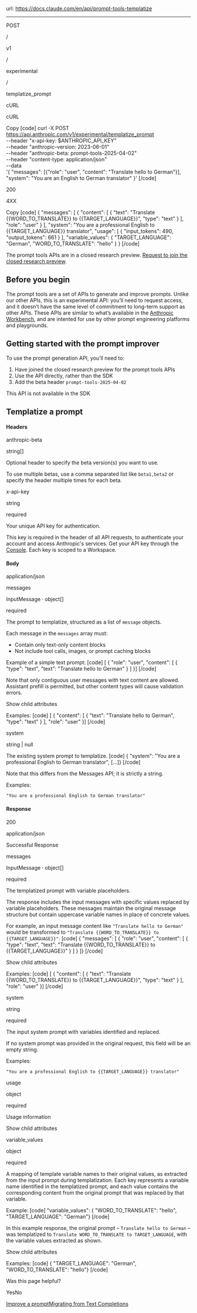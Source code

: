 url: https://docs.claude.com/en/api/prompt-tools-templatize

---

POST

/

v1

/

experimental

/

templatize\_prompt

cURL

cURL

Copy
[code]
    curl -X POST https://api.anthropic.com/v1/experimental/templatize_prompt \
         --header "x-api-key: $ANTHROPIC_API_KEY" \
         --header "anthropic-version: 2023-06-01" \
         --header "anthropic-beta: prompt-tools-2025-04-02" \
         --header "content-type: application/json" \
         --data \
    '{
        "messages": [{"role": "user", "content": "Translate hello to German"}],
        "system": "You are an English to German translator"
    }'
[/code]

200

4XX

Copy
[code]
    {
      "messages": [
        {
          "content": [
            {
              "text": "Translate {{WORD_TO_TRANSLATE}} to {{TARGET_LANGUAGE}}",
              "type": "text"
            }
          ],
          "role": "user"
        }
      ],
      "system": "You are a professional English to {{TARGET_LANGUAGE}} translator",
      "usage": [
        {
          "input_tokens": 490,
          "output_tokens": 661
        }
      ],
      "variable_values": {
        "TARGET_LANGUAGE": "German",
        "WORD_TO_TRANSLATE": "hello"
      }
    }
[/code]

The prompt tools APIs are in a closed research preview. [Request to join the closed research preview](https://forms.gle/LajXBafpsf1SuJHp7).

## Before you begin

The prompt tools are a set of APIs to generate and improve prompts. Unlike our other APIs, this is an experimental API: you’ll need to request access, and it doesn’t have the same level of commitment to long-term support as other APIs. These APIs are similar to what’s available in the [Anthropic Workbench](https://console.anthropic.com/workbench), and are intented for use by other prompt engineering platforms and playgrounds.

## Getting started with the prompt improver

To use the prompt generation API, you’ll need to:

  1. Have joined the closed research preview for the prompt tools APIs
  2. Use the API directly, rather than the SDK
  3. Add the beta header `prompt-tools-2025-04-02`

This API is not available in the SDK

## Templatize a prompt

#### Headers

anthropic-beta

string\[\]

Optional header to specify the beta version\(s\) you want to use.

To use multiple betas, use a comma separated list like `beta1,beta2` or specify the header multiple times for each beta.

x-api-key

string

required

Your unique API key for authentication.

This key is required in the header of all API requests, to authenticate your account and access Anthropic's services. Get your API key through the [Console](https://console.anthropic.com/settings/keys). Each key is scoped to a Workspace.

#### Body

application/json

messages

InputMessage · object\[\]

required

The prompt to templatize, structured as a list of `message` objects.

Each message in the `messages` array must:

  * Contain only text-only content blocks
  * Not include tool calls, images, or prompt caching blocks

Example of a simple text prompt:
[code]
    [  {    "role": "user",     "content": [      {        "type": "text",        "text": "Translate hello to German"      }    ]  }]
[/code]

Note that only contiguous user messages with text content are allowed. Assistant prefill is permitted, but other content types will cause validation errors.

Show child attributes

Examples:
[code]
    [  {    "content": [      {        "text": "Translate hello to German",        "type": "text"      }    ],    "role": "user"  }]
[/code]

system

string | null

The existing system prompt to templatize.
[code]
    {  "system": "You are a professional English to German translator",  [...]}
[/code]

Note that this differs from the Messages API; it is strictly a string.

Examples:

`"You are a professional English to German translator"`

#### Response

200

application/json

Successful Response

messages

InputMessage · object\[\]

required

The templatized prompt with variable placeholders.

The response includes the input messages with specific values replaced by variable placeholders. These messages maintain the original message structure but contain uppercase variable names in place of concrete values.

For example, an input message content like `"Translate hello to German"` would be transformed to `"Translate {{WORD_TO_TRANSLATE}} to {{TARGET_LANGUAGE}}"`.
[code]
    {  "messages": [    {      "role": "user",      "content": [        {          "type": "text",          "text": "Translate {{WORD_TO_TRANSLATE}} to {{TARGET_LANGUAGE}}"        }      ]    }  ]}
[/code]

Show child attributes

Examples:
[code]
    [  {    "content": [      {        "text": "Translate {{WORD_TO_TRANSLATE}} to {{TARGET_LANGUAGE}}",        "type": "text"      }    ],    "role": "user"  }]
[/code]

system

string

required

The input system prompt with variables identified and replaced.

If no system prompt was provided in the original request, this field will be an empty string.

Examples:

`"You are a professional English to {{TARGET_LANGUAGE}} translator"`

usage

object

required

Usage information

Show child attributes

variable\_values

object

required

A mapping of template variable names to their original values, as extracted from the input prompt during templatization. Each key represents a variable name identified in the templatized prompt, and each value contains the corresponding content from the original prompt that was replaced by that variable.

Example:
[code]
    "variable_values": {  "WORD_TO_TRANSLATE": "hello",  "TARGET_LANGUAGE": "German"}
[/code]

In this example response, the original prompt – `Translate hello to German` – was templatized to `Translate WORD_TO_TRANSLATE to TARGET_LANGUAGE`, with the variable values extracted as shown.

Show child attributes

Examples:
[code]
    {  "TARGET_LANGUAGE": "German",  "WORD_TO_TRANSLATE": "hello"}
[/code]

Was this page helpful?

YesNo

[Improve a prompt](/en/api/prompt-tools-improve)[Migrating from Text Completions](/en/api/migrating-from-text-completions-to-messages)
